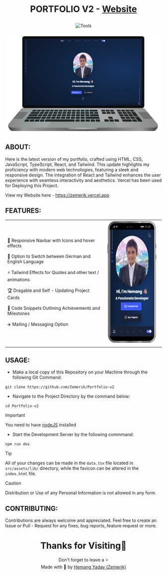 <h1 align = "center">

  PORTFOLIO V2 - [Website](https://zemerik.vercel.app)

</h1>

<div align = "center">

![Tools](https://skillicons.dev/icons?i=javascript,css,html,react,nodejs,tailwind,vscode,vercel,github&perline=25)

![Screenshot](public/assets/screenshot_laptop.png)

</div>

## ABOUT:


Here is the latest version of my portfolio, crafted using HTML, CSS, JavaScript, TypeScript, React, and Tailwind. This update highlights my proficiency with modern web technologies, featuring a sleek and responsive design. The integration of React and Tailwind enhances the user experience with seamless interactivity and aesthetics. Vercel has been used for Deploying this Project. 

View my Website here - https://zemerik.vercel.app

## FEATURES:

<table align = "center">
  <tr>
    <td>
      🎩 Responsive Navbar with Icons and hover effects
      <br>
      <br>
      🤯 Option to Switch between German and English Language
      <br>
      <br>
      ⚡ Tailwind Effects for Quotes and other text / animations
      <br>
      <br>
      🏆 Dragable and Self - Updating Project Cards
      <br>
      <br>
      📝 Code Snippets Outlining Achievements and Milestones
      <br>
      <br>
      ✈️ Mailing / Messaging Option
    </td>
    <td>

  <img src = "public/assets/screenshot_phone.png" style = "height: 400px; width: 250px">
    </td>
  </tr>
</table>

## USAGE:

- Make a local copy of this Repository on your Machine through the following Git Command:

```
git clone https://github.com/Zemerik/Portfolio-v2
```

- Navigate to the Project Directory by the command below:

```
cd Portfolio-v2
```

> [!Important]
> You need to have [nodeJS](https://nodejs.org/en) installed

- Start the Development Server by the following commmand:

```nodejs
npm run dev
```

> [!Tip]
> All of your changes can be made in the `data.tsx` file located in `src/assets/lib/` directory, while the favicon can be altered in the `index.html` file. 

> [!Caution]
> Distribution or Use of any Personal Information is not allowed in any form. 

## CONTRIBUTING:

Contributions are always welcome and appreciated. Feel free to create an Issue or Pull - Request for any fixes, bug reports, feature request or more. 

<h1 align = "center">
  Thanks for Visiting🙏
</h1>

<p align = "center">
  Don't forget to leave a ⭐
  <br>
  Made with 💖 by <a href = "https://github.com/Zemerik">Hemang Yadav (Zemerik)</a>
</p>
